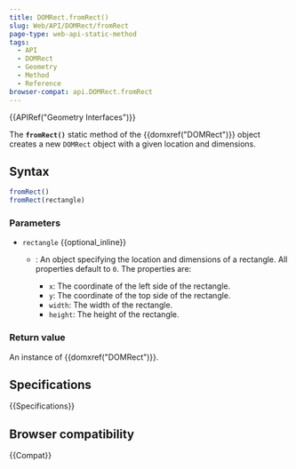 ```yaml
---
title: DOMRect.fromRect()
slug: Web/API/DOMRect/fromRect
page-type: web-api-static-method
tags:
  - API
  - DOMRect
  - Geometry
  - Method
  - Reference
browser-compat: api.DOMRect.fromRect
---
```


{{APIRef("Geometry Interfaces")}}

The **`fromRect()`** static method of the
{{domxref("DOMRect")}} object creates a new `DOMRect`
object with a given location and dimensions.

## Syntax

```js
fromRect()
fromRect(rectangle)
```

### Parameters

- `rectangle` {{optional_inline}}

  - : An object specifying the location and dimensions of a rectangle. All properties
    default to `0`. The properties are:

    - `x`: The coordinate of the left side of the rectangle.
    - `y`: The coordinate of the top side of the rectangle.
    - `width`: The width of the rectangle.
    - `height`: The height of the rectangle.

### Return value

An instance of {{domxref("DOMRect")}}.

## Specifications

{{Specifications}}

## Browser compatibility

{{Compat}}
